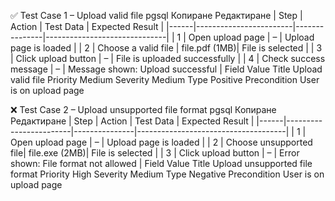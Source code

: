 ✅ Test Case 1 – Upload valid file
pgsql
Копиране
Редактиране
| Step | Action                | Test Data     | Expected Result             |
|------|------------------------|---------------|------------------------------|
| 1    | Open upload page       | –             | Upload page is loaded       |
| 2    | Choose a valid file    | file.pdf (1MB)| File is selected            |
| 3    | Click upload button    | –             | File is uploaded successfully |
| 4    | Check success message  | –             | Message shown: Upload successful |
Field	Value
Title	Upload valid file
Priority	Medium
Severity	Medium
Type	Positive
Precondition	User is on upload page

❌ Test Case 2 – Upload unsupported file format
pgsql
Копиране
Редактиране
| Step | Action                | Test Data     | Expected Result                    |
|------|------------------------|---------------|-------------------------------------|
| 1    | Open upload page       | –             | Upload page is loaded              |
| 2    | Choose unsupported file| file.exe (2MB)| File is selected                   |
| 3    | Click upload button    | –             | Error shown: File format not allowed |
Field	Value
Title	Upload unsupported file format
Priority	High
Severity	Medium
Type	Negative
Precondition	User is on upload page
